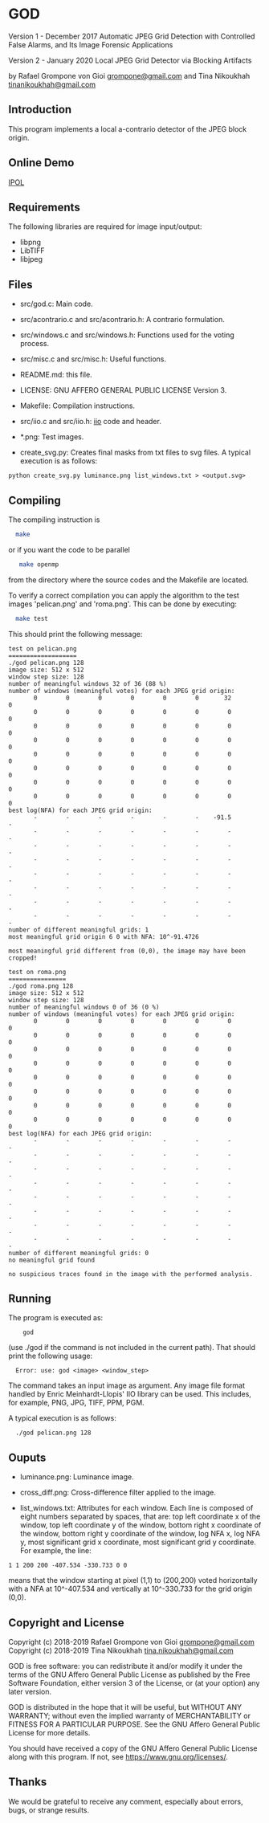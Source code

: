 GOD
===

Version 1 - December 2017
Automatic JPEG Grid Detection with Controlled False Alarms, and Its
Image Forensic Applications

Version 2 - January 2020
Local JPEG Grid Detector via Blocking Artifacts


by Rafael Grompone von Gioi <grompone@gmail.com>
and Tina Nikoukhah <tinanikoukhah@gmail.com>


Introduction
------------

This program implements a local a-contrario detector of the JPEG block origin.


Online Demo
------------

[IPOL](https://ipolcore.ipol.im/demo/clientApp/demo.html?id=283)


Requirements
------------

The following libraries are required for image input/output:

  - libpng
  - LibTIFF
  - libjpeg


Files
-----

- src/god.c: Main code.

- src/acontrario.c and src/acontrario.h: A contrario formulation.

- src/windows.c and src/windows.h: Functions used for the voting process.

- src/misc.c and src/misc.h: Useful functions.

- README.md: this file.

- LICENSE: GNU AFFERO GENERAL PUBLIC LICENSE Version 3.

- Makefile: Compilation instructions.

- src/iio.c and src/iio.h: [iio](https://github.com/mnhrdt/iio) code and header.

- *.png: Test images.

- create_svg.py: Creates final masks from txt files to svg files. A typical execution is as follows:
```
python create_svg.py luminance.png list_windows.txt > <output.svg>
```


Compiling
---------

The compiling instruction is
```bash
  make
```
or if you want the code to be parallel
```bash
   make openmp
```
from the directory where the source codes and the Makefile are located.

To verify a correct compilation you can apply the algorithm to the test images
'pelican.png' and 'roma.png'. This can be done by executing:
```bash
  make test
```

This should print the following message:
```
test on pelican.png
===================
./god pelican.png 128
image size: 512 x 512
window step size: 128
number of meaningful windows 32 of 36 (88 %)
number of windows (meaningful votes) for each JPEG grid origin:
       0        0        0        0        0        0       32        0
       0        0        0        0        0        0        0        0
       0        0        0        0        0        0        0        0
       0        0        0        0        0        0        0        0
       0        0        0        0        0        0        0        0
       0        0        0        0        0        0        0        0
       0        0        0        0        0        0        0        0
       0        0        0        0        0        0        0        0
best log(NFA) for each JPEG grid origin:
       -        -        -        -        -        -    -91.5        -
       -        -        -        -        -        -        -        -
       -        -        -        -        -        -        -        -
       -        -        -        -        -        -        -        -
       -        -        -        -        -        -        -        -
       -        -        -        -        -        -        -        -
       -        -        -        -        -        -        -        -
       -        -        -        -        -        -        -        -
number of different meaningful grids: 1
most meaningful grid origin 6 0 with NFA: 10^-91.4726

most meaningful grid different from (0,0), the image may have been cropped!

test on roma.png
================
./god roma.png 128
image size: 512 x 512
window step size: 128
number of meaningful windows 0 of 36 (0 %)
number of windows (meaningful votes) for each JPEG grid origin:
       0        0        0        0        0        0        0        0
       0        0        0        0        0        0        0        0
       0        0        0        0        0        0        0        0
       0        0        0        0        0        0        0        0
       0        0        0        0        0        0        0        0
       0        0        0        0        0        0        0        0
       0        0        0        0        0        0        0        0
       0        0        0        0        0        0        0        0
best log(NFA) for each JPEG grid origin:
       -        -        -        -        -        -        -        -
       -        -        -        -        -        -        -        -
       -        -        -        -        -        -        -        -
       -        -        -        -        -        -        -        -
       -        -        -        -        -        -        -        -
       -        -        -        -        -        -        -        -
       -        -        -        -        -        -        -        -
       -        -        -        -        -        -        -        -
number of different meaningful grids: 0
no meaningful grid found

no suspicious traces found in the image with the performed analysis.
```

Running
-------

The program is executed as:
```
    god
```

(use ./god if the command is not included in the current path).
That should print the following usage:

```
  Error: use: god <image> <window_step>
```

The command takes an input image as argument. Any image file format handled by
Enric Meinhardt-Llopis' IIO library can be used. This includes, for example,
PNG, JPG, TIFF, PPM, PGM.

A typical execution is as follows:
```
  ./god pelican.png 128
```



Ouputs
------
- luminance.png: Luminance image.

- cross_diff.png: Cross-difference filter applied to the image.

- list_windows.txt: Attributes for each window.
Each line is composed of eight numbers separated by spaces, that are:
top left coordinate x of the window, top left coordinate y of the window,
bottom right x coordinate of the window, bottom right y coordinate of the window,
log NFA x, log NFA y, most significant grid x coordinate, most significant grid y coordinate.
For example, the line:
```
1 1 200 200 -407.534 -330.733 0 0 
```
means that the window starting at pixel (1,1) to (200,200) voted horizontally with a NFA at 10^-407.534 and vertically at 10^-330.733 for the grid origin (0,0).





Copyright and License
---------------------

Copyright (c) 2018-2019 Rafael Grompone von Gioi grompone@gmail.com
Copyright (c) 2018-2019 Tina Nikoukhah tina.nikoukhah@gmail.com

GOD is free software: you can redistribute it and/or modify it under
the terms of the GNU Affero General Public License as published by the
Free Software Foundation, either version 3 of the License, or (at your
option) any later version.

GOD is distributed in the hope that it will be useful, but WITHOUT
ANY WARRANTY; without even the implied warranty of MERCHANTABILITY or
FITNESS FOR A PARTICULAR PURPOSE. See the GNU Affero General Public
License for more details.

You should have received a copy of the GNU Affero General Public
License along with this program. If not, see
https://www.gnu.org/licenses/.

Thanks
------

We would be grateful to receive any comment, especially about errors, bugs,
or strange results.
